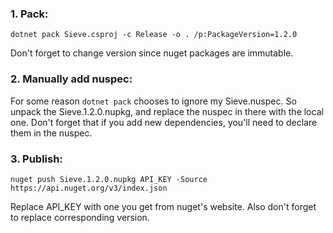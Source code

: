 ### 1. Pack:
```
dotnet pack Sieve.csproj -c Release -o . /p:PackageVersion=1.2.0
```
Don't forget to change version since nuget packages are immutable.

### 2. Manually add nuspec:
For some reason `dotnet pack` chooses to ignore my Sieve.nuspec.
So unpack the Sieve.1.2.0.nupkg, and replace the nuspec in there with the local one.
Don't forget that if you add new dependencies, you'll need to declare them in the nuspec.

### 3. Publish:
```
nuget push Sieve.1.2.0.nupkg API_KEY -Source https://api.nuget.org/v3/index.json
```
Replace API_KEY with one you get from nuget's website.
Also don't forget to replace corresponding version.
